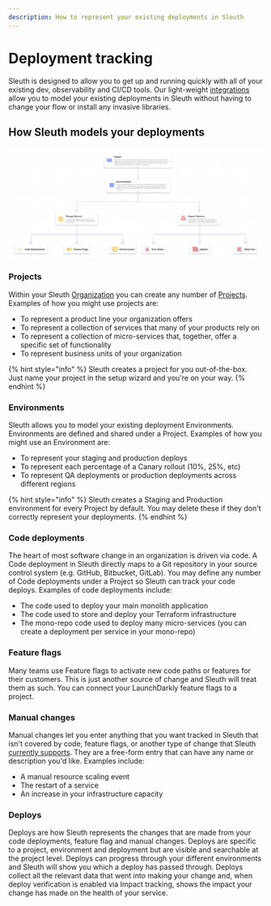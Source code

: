 ```yaml
---
description: How to represent your existing deployments in Sleuth
---
```


# Deployment tracking

Sleuth is designed to allow you to get up and running quickly with all of your existing dev, observability and CI/CD tools. Our light-weight [integrations](../integrations-1/about-integrations.md) allow you to model your existing deployments in Sleuth without having to change your flow or install any invasive libraries.

## How Sleuth models your deployments

![](../.gitbook/assets/sleuth_ia_graphic%20%281%29%20%281%29.png)

### Projects

Within your Sleuth [Organization](../settings/organization/) you can create any number of [Projects](projects/). Examples of how you might use projects are:

* To represent a product line your organization offers
* To represent a collection of services that many of your products rely on
* To represent a collection of micro-services that, together, offer a specific set of functionality
* To represent business units of your organization

{% hint style="info" %}
Sleuth creates a project for you out-of-the-box. Just name your project in the setup wizard and you're on your way.
{% endhint %}

### Environments

Sleuth allows you to model your existing deployment Environments. Environments are defined and shared under a Project. Examples of how you might use an Environment are:

* To represent your staging and production deploys
* To represent each percentage of a Canary rollout \(10%, 25%, etc\)
* To represent QA deployments or production deployments across different regions

{% hint style="info" %}
Sleuth creates a Staging and Production environment for every Project by default. You may delete these if they don't correctly represent your deployments.
{% endhint %}

### Code deployments

The heart of most software change in an organization is driven via code. A Code deployment in Sleuth directly maps to a Git repository in your source control system \(e.g. GitHub, Bitbucket, GitLab\). You may define any number of Code deployments under a Project so Sleuth can track your code deploys. Examples of code deployments include:

* The code used to deploy your main monolith application
* The code used to store and deploy your Terraform infrastructure
* The mono-repo code used to deploy many micro-services \(you can create a deployment per service in your mono-repo\)

### Feature flags

Many teams use Feature flags to activate new code paths or features for their customers. This is just another source of change and Sleuth will treat them as such. You can connect your LaunchDarkly feature flags to a project.

### Manual changes

Manual changes let you enter anything that you want tracked in Sleuth that isn't covered by code, feature flags, or another type of change that Sleuth [currently supports](../integrations-1/about-integrations.md). They are a free-form entry that can have any name or description you'd like. Examples include: 

* A manual resource scaling event
* The restart of a service
* An increase in your infrastructure capacity

### Deploys

Deploys are how Sleuth represents the changes that are made from your code deployments, feature flag and manual changes. Deploys are specific to a project, environment and deployment but are visible and searchable at the project level. Deploys can progress through your different environments and Sleuth will show you which a deploy has passed through. Deploys collect all the relevant data that went into making your change and, when deploy verification is enabled via Impact tracking, shows the impact your change has made on the health of your service.


